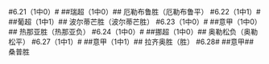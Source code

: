 #6.21（1中0）#
##瑞超（1中0）##
厄勒布鲁胜（厄勒布鲁平）
#6.22（1中1）#
##葡超（1中1）##
波尔蒂芒胜（波尔蒂芒胜）
#6.23（1中0）#
##意甲（1中0）##
热那亚胜（热那亚负）
#6.24（1中0）#
##挪超（1中0）##
奥勒松负（奥勒松平）
#6.27（1中1）#
##意甲（1中1）##
拉齐奥胜（胜）
#6.28#
##意甲##
桑普胜
